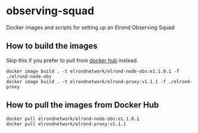 # observing-squad
Docker images and scripts for setting up an Elrond Observing Squad

## How to build the images

Skip this if you prefer to pull from [docker hub](https://hub.docker.com/u/elrondnetwork) instead.

```
docker image build . -t elrondnetwork/elrond-node-obs:e1.1.0.1 -f ./elrond-node-obs 
docker image build . -t elrondnetwork/elrond-proxy:v1.1.1 -f ./elrond-proxy 
```

## How to pull the images from Docker Hub

```
docker pull elrondnetwork/elrond-node-obs:e1.1.0.1
docker pull elrondnetwork/elrond-proxy:v1.1.1
```


